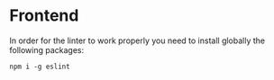 # Frontend

In order for the linter to work properly you need to
install globally the following packages:

```
npm i -g eslint
```
